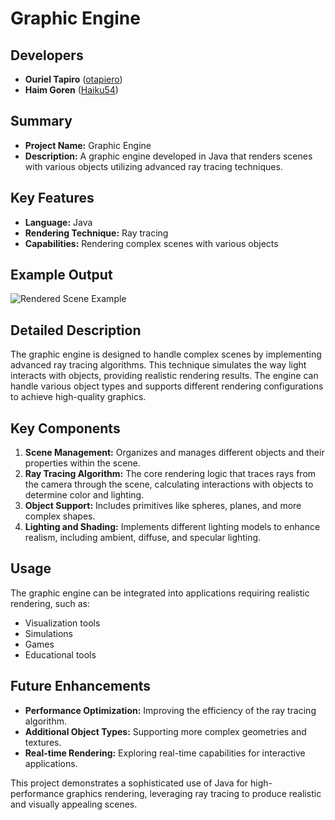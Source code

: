 # Graphic Engine

## Developers
- **Ouriel Tapiro** ([otapiero](https://github.com/otapiero))
- **Haim Goren** ([Haiku54](https://github.com/Haiku54))
  
## Summary
- **Project Name:** Graphic Engine
- **Description:** A graphic engine developed in Java that renders scenes with various objects utilizing advanced ray tracing techniques.

## Key Features
- **Language:** Java
- **Rendering Technique:** Ray tracing
- **Capabilities:** Rendering complex scenes with various objects

## Example Output
![Rendered Scene Example](https://github.com/otapiero/ISE5782_3154_4909/assets/80044546/c57e61d2-ef0c-48f6-9669-2d2122adcde7)

## Detailed Description
The graphic engine is designed to handle complex scenes by implementing advanced ray tracing algorithms. This technique simulates the way light interacts with objects, providing realistic rendering results. The engine can handle various object types and supports different rendering configurations to achieve high-quality graphics.

## Key Components
1. **Scene Management:** Organizes and manages different objects and their properties within the scene.
2. **Ray Tracing Algorithm:** The core rendering logic that traces rays from the camera through the scene, calculating interactions with objects to determine color and lighting.
3. **Object Support:** Includes primitives like spheres, planes, and more complex shapes.
4. **Lighting and Shading:** Implements different lighting models to enhance realism, including ambient, diffuse, and specular lighting.

## Usage
The graphic engine can be integrated into applications requiring realistic rendering, such as:
- Visualization tools
- Simulations
- Games
- Educational tools

## Future Enhancements
- **Performance Optimization:** Improving the efficiency of the ray tracing algorithm.
- **Additional Object Types:** Supporting more complex geometries and textures.
- **Real-time Rendering:** Exploring real-time capabilities for interactive applications.

This project demonstrates a sophisticated use of Java for high-performance graphics rendering, leveraging ray tracing to produce realistic and visually appealing scenes.
